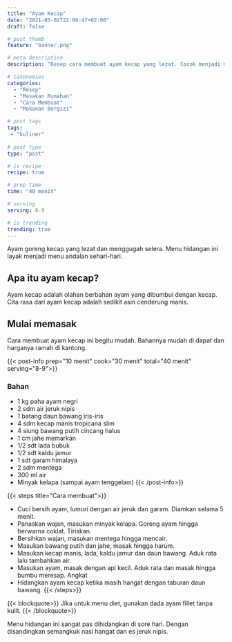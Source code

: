 ```yaml
---
title: "Ayam Kecap"
date: "2021-05-02T22:06:47+02:00"
draft: false

# post thumb
feature: "banner.png"

# meta description
description: "Resep cara membuat ayam kecap yang lezat. Cocok menjadi menu andalan sehari-hari."

# taxonomies
categories:
  - "Resep"
  - "Masakan Rumahan"
  - "Cara Membuat"
  - "Makanan Bergizi"

# post tags
tags:
 - "kuliner"
 
# post type
type: "post"

# is recipe
recipe: true

# prep time
time: "40 menit"

# serving
serving: 8-9

# is trending
trending: true
---
```

Ayam goreng kecap yang lezat dan menggugah selera. Menu hidangan ini layak menjadi menu andalan sehari-hari.

## Apa itu ayam kecap?

Ayam kecap adalah olahan berbahan ayam yang dibumbui dengan kecap. Cita rasa dari ayam kecap adalah sedikit asin cenderung manis.

## Mulai memasak

Cara membuat ayam kecap ini begitu mudah. Bahannya mudah di dapat dan harganya ramah di kantong.


{{< post-info prep="10 menit" cook="30 menit" total="40 menit" serving="8-9">}}

### Bahan
-   1 kg paha ayam negri
-   2 sdm air jeruk nipis
-   1 batang daun bawang iris-iris
-   4 sdm kecap manis tropicana slim
-   4 siung bawang putih cincang halus
-   1 cm jahe memarkan
-   1/2 sdt lada bubuk
-   1/2 sdt kaldu jamur
-   1 sdt garam himalaya
-   2 sdm mentega
-   300 ml air
-   Minyak kelapa (sampai ayam tenggelam)
{{< /post-info>}}

{{< steps title="Cara membuat">}}
-   Cuci bersih ayam, lumuri dengan air jeruk dan garam. Diamkan selama 5 menit.
-   Panaskan wajan, masukan minyak kelapa. Goreng ayam hingga berwarna coklat. Tiriskan.
-   Bersihkan wajan, masukan mentega hingga mencair.
-   Masukan bawang putih dan jahe, masak hingga harum.
-   Masukan kecap manis, lada, kaldu jamur dan daun bawang. Aduk rata lalu tambahkan air.
-   Masukan ayam, masak dengan api kecil. Aduk rata dan masak hingga bumbu meresap. Angkat
-   Hidangkan ayam kecap ketika masih hangat dengan taburan daun bawang.
{{< /steps>}}

{{< blockquote>}}
Jika untuk menu diet, gunakan dada ayam fillet tanpa kulit.
{{< /blockquote>}}

Menu hidangan ini sangat pas dihidangkan di sore hari. Dengan disandingkan semangkuk nasi hangat dan es jeruk nipis.



